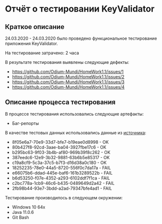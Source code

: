# Отчёт о тестировании KeyValidator

## Краткое описание

24.03.2020 - 24.03.2020 было проведено функциональное тестирование приложения KeyValidator.

На тестирование затрачено: 2 часа

В результате тестирования выявлены следующие дефекты:
* https://github.com/Odium-Mundi/HomeWork1.1/issues/1
* https://github.com/Odium-Mundi/HomeWork1.1/issues/2
* https://github.com/Odium-Mundi/HomeWork1.1/issues/3
* https://github.com/Odium-Mundi/HomeWork1.1/issues/4

## Описание процесса тестирования

В процессе тестирования использовались следующие артефакты:
* Баг-репорты

В качестве тестовых данных использовались данные из [источника](https://github.com/netology-code/javaqa-homeworks/blob/master/intro/user-manual.md):
* 8f05e6a7-70e9-33d7-bfe7-b19eae0d8998 - OK
*  80b427f8-92cd-3aae-ba04-3927fbe17c6 - OK
*  b295bc63-9f03-3b4b-af80-969b39f8c262 - OK
*  387eedc6-12e9-3b32-9881-63b6b5e85317 - OK
*  c19a8cf9-5c3a-37c5-b7f3-d16d38a0c180 - OK 
* 18252235-78e0-44a5-8720-556f0c7da17a - FAIL
*  e66075b6-ddad-445e-baf6-161b3289522b - FAIL
*  b6d53250-f07e-4352-a293-6102ddf7f1ca - FAIL
*  c2bc778a-1cb9-46c6-b435-0489649d2a42 - FAIL
*  2fb98b44-93e7-3bdd-a2ad-79347bfe4ad1 - FAIL


Тестирование производилось в следующем окружении:
* Windows 10 64x
* Java 11.0.6
* Git Bash
